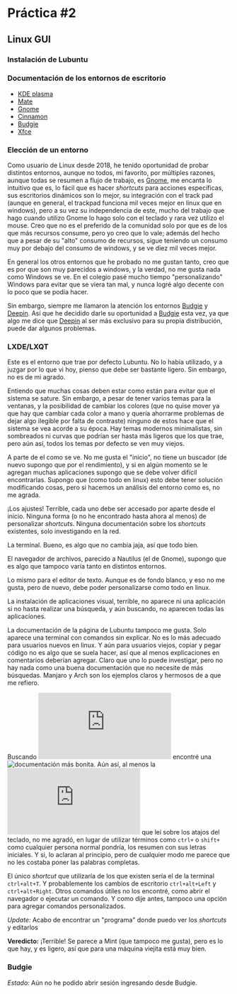 #   Práctica #2
##  Linux GUI

### Instalación de Lubuntu

### Documentación de los entornos de escritorio

*   [KDE plasma](https://kde.org/announcements/plasma/5/5.18.0/)
*   [Mate](https://mate-desktop.com/)
*   [Gnome](https://www.gnome.org/)
*   [Cinnamon](https://projects.linuxmint.com/cinnamon/)
*   [Budgie](https://github.com/solus-project/budgie-desktop)
*   [Xfce](https://www.xfce.org/)

### Elección de un entorno

Como usuario de Linux desde 2018, he tenido oportunidad de probar distintos entornos, aunque no todos, mi favorito, por múltiples razones, aunque todas se resumen a flujo de trabajo, es [Gnome](https://www.gnome.org/), me encanta lo intuitivo que es, lo fácil que es hacer *shortcuts* para acciones específicas, sus escritorios dinámicos son lo mejor, su integración con el track pad (aunque en general, el trackpad funciona mil veces mejor en linux que en windows), pero a su vez su independencia de este, mucho del trabajo que hago cuando utilizo Gnome lo hago solo con el teclado y rara vez utilizo el mouse. Creo que no es el preferido de la comunidad solo por que es de los que más recursos consume, pero yo creo que lo vale; además del hecho que a pesar de su "alto" consumo de recursos, sigue teniendo un consumo muy por debajo del consumo de windows, y se ve diez mil veces mejor.

En general los otros entornos que he probado no me gustan tanto, creo que es por que son muy parecidos a windows, y la verdad, no me gusta nada como Windows se ve. En el colegio pasé mucho tiempo "personalizando" Windows para evitar que se viera tan mal, y nunca logré algo decente con lo poco que se podía hacer. 

Sin embargo, siempre me llamaron la atención los entornos [Budgie](https://github.com/solus-project/budgie-desktop) y [Deepin](https://www.deepin.org/en/dde/). Así que he decidido darle su oportunidad a [Budgie](https://github.com/solus-project/budgie-desktop) esta vez, ya que algo me dice que [Deepin](https://www.deepin.org/en/dde/) al ser más exclusivo para su propia distribución, puede dar algunos problemas. 

### LXDE/LXQT

Este es el entorno que trae por defecto Lubuntu. No lo había utilizado, y a juzgar por lo que vi hoy, pienso que debe ser bastante ligero. Sin embargo, no es de mi agrado.

Entiendo que muchas cosas deben estar como están para evitar que el sistema se sature. Sin embargo, a pesar de tener varios temas para la ventanas, y la posibilidad de cambiar los colores (que no quise mover ya que hay que cambiar cada color a mano y quería ahorrarme problemas de dejar algo ilegible por falta de contraste) ninguno de estos hace que el sistema se vea acorde a su época. Hay temas modernos minimalistas, sin sombreados ni curvas que podrían ser hasta más ligeros que los que trae, pero aún así, todos los temas por defecto se ven muy viejos.

A parte de el como se ve. No me gusta el "inicio", no tiene un buscador (de nuevo supongo que por el rendimiento), y si en algún momento se le agregan muchas aplicaciones supongo que se debe volver difícil encontrarlas. Supongo que (como todo en linux) esto debe tener solución modificando cosas, pero si hacemos un análisis del entorno como es, no me agrada.

¡Los ajustes! Terrible, cada uno debe ser accesado por aparte desde el inicio. Ninguna forma (o no he encontrado hasta ahora al menos) de personalizar *shortcuts*. Ninguna documentación sobre los *shortcuts* existentes, solo investigando en la red.

La terminal. Bueno, es algo que no cambia jaja, así que todo bien.

El navegador de archivos, parecido a Nautilus (el de Gnome), supongo que es algo que tampoco varía tanto en distintos entornos.

Lo mismo para el editor de texto. Aunque es de fondo blanco, y eso no me gusta, pero de nuevo, debe poder personalizarse como todo en linux.

La instalación de aplicaciones visual, terrible, no aparece ni una aplicación si no hasta realizar una búsqueda, y aún buscando, no aparecen todas las aplicaciones.

La documentación de la página de Lubuntu tampoco me gusta. Solo aparece una terminal con comandos sin explicar. No es lo más adecuado para usuarios nuevos en linux. Y aún para usuarios viejos, copiar y pegar código no es algo que se suela hacer, así que al menos explicaciones en comentarios deberían agregar. Claro que uno lo puede investigar, pero no hay nada como una buena documentación que no necesite de más búsquedas. Manjaro y Arch son los ejemplos claros y hermosos de a que me refiero.

Buscando ![*shortcuts*](https://manual.lubuntu.me/stable/F/keyboard_shortcuts.html) encontré una ![documentación](https://manual.lubuntu.me/stable/) más bonita. Aún así, al menos la ![página](https://manual.lubuntu.me/stable/F/keyboard_shortcuts.html) que leí sobre los atajos del teclado, no me agradó, en lugar de utilizar términos como `ctrl+` o `shift+` como cualquier persona normal pondría, los resumen con sus letras iniciales. Y si, lo aclaran al principio, pero de cualquier modo me parece que no les costaba poner las palabras completas.

El único *shortcut* que utilizaría de los que existen sería el de la terminal `ctrl+alt+T`. Y probablemente los cambios de escritorio `ctrl+alt+Left` y `ctrl+alt+Right`. Otros comandos útiles no los encontré, como abrir el navegador o ejecutar un comando. Y como dije antes, tampoco una opción para agregar comandos personalizados.

*Update:* Acabo de encontrar un "programa" donde puedo ver los *shortcuts* y editarlos

**Veredicto:** ¡Terrible! Se parece a Mint (que tampoco me gusta), pero es lo que hay, y es ligero, así que para una máquina viejita está muy bien.


### Budgie

*Estado:* Aún no he podido abrir sesión ingresando desde Budgie.